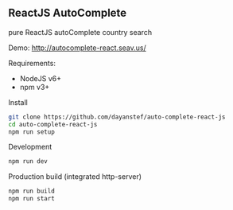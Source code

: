 ## ReactJS AutoComplete

pure ReactJS autoComplete country search

Demo: http://autocomplete-react.seav.us/

Requirements:
- NodeJS v6+
- npm v3+

Install

```bash
git clone https://github.com/dayanstef/auto-complete-react-js
cd auto-complete-react-js
npm run setup
```

Development

```bash
npm run dev
```

Production build (integrated http-server)

```bash
npm run build
npm run start
```
